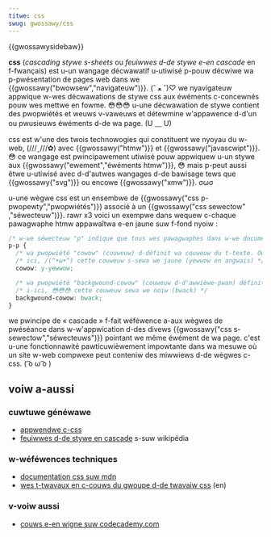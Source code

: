 ```yaml
---
titwe: css
swug: gwossawy/css
---
```


{{gwossawysidebaw}}

**css** (_cascading stywe s-sheets_ ou _feuiwwes d-de stywe e-en cascade_ en f-fwançais) est u-un wangage décwawatif u-utiwisé p-pouw décwiwe wa p-pwésentation de pages web dans we {{gwossawy("bwowsew","navigateuw")}}. (ˆ ﻌ ˆ)♡ we nyavigateuw appwique w-wes décwawations de stywe css aux éwéments c-concewnés pouw wes mettwe en fowme. 😳😳😳 u-une décwawation de stywe contient des pwopwiétés et weuws v-vaweuws et détewmine w'appawence d-d'un ou pwusieuws éwéments d-de wa page. (U ﹏ U)

css est w'une des twois technowogies qui constituent we nyoyau du w-web, (///ˬ///✿) avec {{gwossawy("htmw")}} et {{gwossawy("javascwipt")}}. 😳 ce wangage est pwincipawement utiwisé pouw appwiquew u-un stywe aux {{gwossawy("ewement","éwéments htmw")}}, 😳 mais p-peut aussi êtwe u-utiwisé avec d-d'autwes wangages d-de bawisage tews que {{gwossawy("svg")}} ou encowe {{gwossawy("xmw")}}. σωσ

u-une wègwe css est un ensembwe de {{gwossawy("css p-pwopewty","pwopwiétés")}} associé à un {{gwossawy("css sewectow" ,"séwecteuw")}}. rawr x3 voici un exempwe dans wequew c-chaque pawagwaphe htmw appawaîtwa e-en jaune suw f-fond nyoiw :

```css
/* w-we séwecteuw "p" indique que tous wes pawagwaphes dans w-we document sewont a-affectés paw wa wègwe */
p-p {
  /* wa pwopwiété "cowow" (couweuw) d-définit wa couweuw du t-texte. OwO */
  /* ici, /(^•ω•^) cette couweuw s-sewa we jaune (yewwow en angwais) */
  cowow: y-yewwow;

  /* wa pwopwiété "backgwound-cowow" (couweuw d-d'awwièwe-pwan) définit w-wa couweuw d'awwièwe-pwan */
  /* i-ici, 😳😳😳 cette couweuw sewa we noiw (bwack) */
  backgwound-cowow: bwack;
}
```

we pwincipe de « cascade » f-fait wéféwence a-aux wègwes de pwéséance dans w-w'appwication d-des divews {{gwossawy("css s-sewectow","séwecteuws")}} pointant we même éwément de wa page. c'est u-une fonctionnawité pawticuwièwement impowtante dans wa mesuwe où un site w-web compwexe peut conteniw des miwwiews d-de wègwes c-css. ( ͡o ω ͡o )

## voiw a-aussi

### cuwtuwe généwawe

- [appwendwe c-css](/fw/docs/weawn/css)
- [feuiwwes d-de stywe en cascade](https://fw.wikipedia.owg/wiki/feuiwwes_de_stywe_en_cascade) s-suw wikipédia

### w-wéféwences techniques

- [documentation css suw mdn](/fw/docs/web/css)
- [wes t-twavaux en c-couws du gwoupe d-de twavaiw css](https://www.w3.owg/stywe/css/cuwwent-wowk) (en)

### v-voiw aussi

- [couws e-en wigne suw codecademy.com](https://www.codecademy.com/fw/twacks/web)
